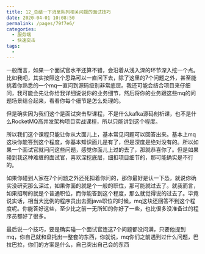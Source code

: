 ```yaml
---
title: 12_总结一下消息队列相关问题的面试技巧
date: 2020-04-01 10:08:50
permalink: /pages/79f7e6/
categories:
  - 服务端
  - 快速突击
tags:
  - 
---
```

 

一般而言，如果一个面试官水平还算不错，会沿着从浅入深的环节深入挖一个点。比如我吧，其实按照这个思路可以一直问下去，除了这里的7个问题之外，甚至能挑着你熟悉的一个mq一直问到源码级别非常底层。我还可能会结合项目来仔细问，我可能会先让你给我详细说说你的业务细节，然后将你的业务跟这些mq的问题场景结合起来，看看你每个细节是怎么处理的。

 

但是确实因为我们这个是面试突击型课程，不是什么kafka源码剖析课，也不是什么RocketMQ高并发架构项目实战课程，所以只能讲到这个程度。

 

所以我们这个课程只能让你从大面儿上，基本常见问题可以回答出来。基本上mq这块你能答到这个程度，你基本知识面儿是有了，但是深度是绝对没有的。所以如果一个面试官就问问这些问题，感觉你面儿上过的去了，那就恭喜你了。但是如果碰到我这种难缠的面试官，喜欢深挖底层，细扣项目细节的，那可能确实是不行的。

 

如果你碰到人家在7个问题之外还死扣着你问的，那你最好是认一下怂，就说你确实没研究那么深过，如果你面的就是个一般的职位，那可能就过去了。就我而言，如果招聘的就是个普通职位，而你能答到这个程度，那么就觉得说的过去了。毕竟说实话，相当大比例的程序员出去面java职位的时候，mq这块还回答不到这个程度呢。你能答好这些，至少比之前一无所知的你好了一些，也比很多没准备过的程序员都好了很多。

 

最后说一个技巧，要是确实碰一个面试官连这7个问题都没问满，只要他提到mq，你自己就和盘托出一整套的东西，你就说，mq你们之前遇到过什么问题，巴拉巴拉，你们的方案是什么，自己突出自己会的东西